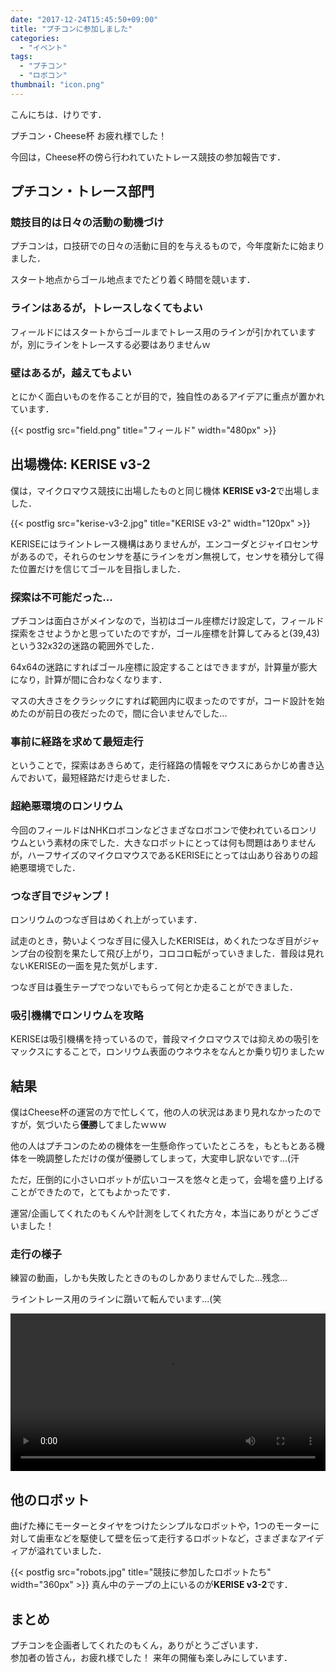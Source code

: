 ```yaml
---
date: "2017-12-24T15:45:50+09:00"
title: "プチコンに参加しました"
categories:
  - "イベント"
tags:
  - "プチコン"
  - "ロボコン"
thumbnail: "icon.png"
---
```


こんにちは．けりです．

プチコン・Cheese杯 お疲れ様でした！

今回は，Cheese杯の傍ら行われていたトレース競技の参加報告です．

<!--more-->

## プチコン・トレース部門

### 競技目的は日々の活動の動機づけ

プチコンは，ロ技研での日々の活動に目的を与えるもので，今年度新たに始まりました．

スタート地点からゴール地点までたどり着く時間を競います．

### ラインはあるが，トレースしなくてもよい

フィールドにはスタートからゴールまでトレース用のラインが引かれていますが，別にラインをトレースする必要はありませんｗ

### 壁はあるが，越えてもよい

とにかく面白いものを作ることが目的で，独自性のあるアイデアに重点が置かれています．

{{< postfig src="field.png" title="フィールド" width="480px" >}}

## 出場機体: KERISE v3-2

僕は，マイクロマウス競技に出場したものと同じ機体 **KERISE v3-2**で出場しました．

{{< postfig src="kerise-v3-2.jpg" title="KERISE v3-2" width="120px" >}}

KERISEにはライントレース機構はありませんが，エンコーダとジャイロセンサがあるので，それらのセンサを基にラインをガン無視して，センサを積分して得た位置だけを信じてゴールを目指しました．

### 探索は不可能だった...

プチコンは面白さがメインなので，当初はゴール座標だけ設定して，フィールド探索をさせようかと思っていたのですが，ゴール座標を計算してみると(39,43)という32x32の迷路の範囲外でした．

64x64の迷路にすればゴール座標に設定することはできますが，計算量が膨大になり，計算が間に合わなくなります．

マスの大きさをクラシックにすれば範囲内に収まったのですが，コード設計を始めたのが前日の夜だったので，間に合いませんでした...

### 事前に経路を求めて最短走行

ということで，探索はあきらめて，走行経路の情報をマウスにあらかじめ書き込んでおいて，最短経路だけ走らせました．

### 超絶悪環境のロンリウム

今回のフィールドはNHKロボコンなどさまざなロボコンで使われているロンリウムという素材の床でした．大きなロボットにとっては何も問題はありませんが，ハーフサイズのマイクロマウスであるKERISEにとっては山あり谷ありの超絶悪環境でした．

### つなぎ目でジャンプ！

ロンリウムのつなぎ目はめくれ上がっています．

試走のとき，勢いよくつなぎ目に侵入したKERISEは，めくれたつなぎ目がジャンプ台の役割を果たして飛び上がり，コロコロ転がっていきました．普段は見れないKERISEの一面を見た気がします．

つなぎ目は養生テープでつないでもらって何とか走ることができました．

### 吸引機構でロンリウムを攻略

KERISEは吸引機構を持っているので，普段マイクロマウスでは抑えめの吸引をマックスにすることで，ロンリウム表面のウネウネをなんとか乗り切りましたｗ

## 結果

僕はCheese杯の運営の方で忙しくて，他の人の状況はあまり見れなかったのですが，気づいたら**優勝**してましたｗｗｗ

他の人はプチコンのための機体を一生懸命作っていたところを，もともとある機体を一晩調整しただけの僕が優勝してしまって，大変申し訳ないです...(汗

ただ，圧倒的に小さいロボットが広いコースを悠々と走って，会場を盛り上げることができたので，とてもよかったです．

運営/企画してくれたのもくんや計測をしてくれた方々，本当にありがとうございました！

### 走行の様子

練習の動画，しかも失敗したときのものしかありませんでした...残念...

ライントレース用のラインに躓いて転んでいます...(笑

<div class="video"><video src="petit-con-kerise-v3-2.mp4" width="100%" controls preload="metadata"></video></div>

## 他のロボット

曲げた棒にモーターとタイヤをつけたシンプルなロボットや，1つのモーターに対して歯車などを駆使して壁を伝って走行するロボットなど，さまざまなアイディアが溢れていました．


{{< postfig src="robots.jpg" title="競技に参加したロボットたち" width="360px" >}}
真ん中のテープの上にいるのが**KERISE v3-2**です．

## まとめ

プチコンを企画者してくれたのもくん，ありがとうございます．  
参加者の皆さん，お疲れ様でした！
来年の開催も楽しみにしています．

